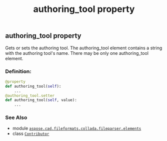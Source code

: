 ﻿---
title: authoring_tool property
second_title: Aspose.CAD for Python via .NET API References
description: 
type: docs
weight: 60
url: /python-net/aspose.cad.fileformats.collada.fileparser.elements/contributor/authoring_tool/
is_root: false
---

## authoring_tool property


Gets or sets the authoring tool.
The authoring_tool element contains a string with the authoring tool's name.
There may be only one authoring_tool element.
### Definition:
```python
@property
def authoring_tool(self):
    ...
@authoring_tool.setter
def authoring_tool(self, value):
    ...
```

### See Also
* module [`aspose.cad.fileformats.collada.fileparser.elements`](../../)
* class [`Contributor`](/cad/python-net/aspose.cad.fileformats.collada.fileparser.elements/contributor)
